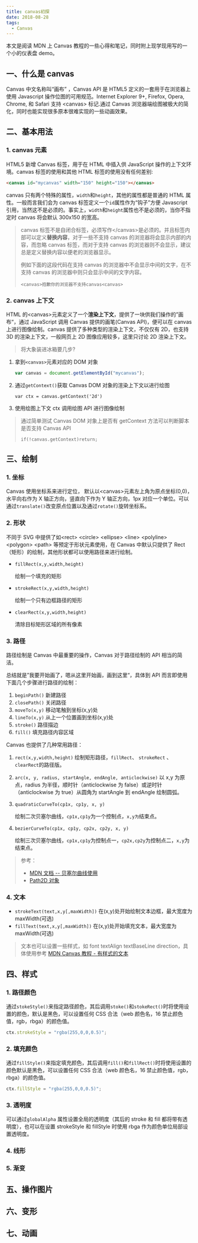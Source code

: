 ```yaml
---
title: canvas初探
date: 2018-08-28
tags:
  - Canvas
---
```


本文是阅读 MDN 上 Canvas 教程的一些心得和笔记，同时附上现学现用写的一个小的仪表盘 demo。

## 一、什么是 canvas

Canvas 中文名称叫“画布” ，Canvas API 是 HTML5 定义的一套用于在浏览器上使用 Javascript 操作位图的可用规范。Internet Explorer 9+, Firefox, Opera, Chrome, 和 Safari 支持 \<canvas\> 标记.通过 Canvas 浏览器端绘图被极大的简化，同时也能实现很多原本很难实现的一些动画效果。

## 二、基本用法

### 1. canvas 元素

HTML5 新增 Canvas 标签，用于在 HTML 中插入供 JavaScript 操作的上下文环境。canvas 标签的使用和其他 HTML 标签的使用没有任何差别:

```html
<canvas id="mycanvas" width="150" height="150"></canvas>
```

canvas 只有两个特殊的属性，`width`和`height`，其他的属性都是普通的 HTML 属性。一般而言我们会为 canvas 标签定义一个`id`属性作为“钩子”方便 Javascript 引用，当然这不是必须的。事实上，`width`和`height`属性也不是必须的，当你不指定时 canvas 将会默认 300x150 的宽高。

> canvas 标签不是自闭合标签，必须写作\</canvas\>是必须的。并且标签内部可以定义**替换内容**，对于一些不支持 canvas 的浏览器将会显示内部的内容，而忽略 canvas 标签，而对于支持 canvas 的浏览器则不会显示，建议总是定义替换内容以便老的浏览器显示。
>
> 例如下面的这段代码在支持 canvas 的浏览器中不会显示中间的文字，在不支持 canvas 的浏览器中则只会显示中间的文字内容。
>
> `<canvas>抱歉你的浏览器不支持canvas<canvas>`

### 2. canvas 上下文

HTML 的\<canvas\>元素定义了一个**渲染上下文**，提供了一块供我们操作的”画布“，通过 JavaScript 调用 Canvas 提供的画笔(Canvas API)，便可以在 canvas 上进行图像绘制。canvas 提供了多种类型的渲染上下文，不仅仅有 2D，也支持 3D 的渲染上下文，一般网页上 2D 图像应用较多，这里只讨论 2D 渲染上下文。

> 将大象装进冰箱要几步?

1. 拿到`<canvas>`元素对应的 DOM 对象

   ```js
   var canvas = document.getElementById("mycanvas");
   ```

2. 通过`getContext()`获取 Canvas DOM 对象的渲染上下文以进行绘图

   ```
   var ctx = canvas.getContext('2d')
   ```

3. 使用绘图上下文 ctx 调用绘图 API 进行图像绘制

> 通过简单测试 Canvas DOM 对象上是否有 getContext 方法可以判断脚本是否支持 Canvas API
>
> `if(!canvas.getContext)return;`

## 三、绘制

### 1. 坐标

Canvas 使用坐标系来进行定位， 默认以\<canvas\>元素左上角为原点坐标(0,0)，水平向右作为 X 轴正方向，竖直向下作为 Y 轴正方向，1px 对应一个单位。可以通过`translate()`改变原点位置以及通过`rotate()`旋转坐标系。

### 2. 形状

不同于 SVG 中提供了如\<rect\> \<circle\> \<ellipse\> \<line\> \<polyline\> \<polygon\> \<path\> 等预定于形状元素使用，在 Canvas 中默认只提供了 Rect（矩形）的绘制，其他形状都可以使用路径来进行绘制。

- `fillRect(x,y,width,height)`

  绘制一个填充的矩形

- `strokeRect(x,y,width,height)`

  绘制一个只有边框路径的矩形

- `clearRect(x,y,width,height)`

  清除目标矩形区域的所有像素

### 3. 路径

路径绘制是 Canvas 中最重要的操作，Canvas 对于路径绘制的 API 相当的简洁。

总结就是”我要开始画了，嗯从这里开始画，画到这里“，具体到 API 而言即使用下面几个步骤进行路径的绘制：

1. `beginPath()` 新建路径
2. `closePath()` 关闭路径
3. `moveTo(x,y)` 移动笔触到坐标(x,y)处
4. `lineTo(x,y)` 从上一个位置画到坐标(x,y)处
5. `stroke()` 路径描边
6. `fill()` 填充路径内容区域

Canvas 也提供了几种常用路径：

1. `rect(x,y,width,height)` 绘制矩形路径，`fillRect`、 `strokeRect` 、`clearRect`的路径版。

2. `arc(x, y, radius, startAngle, endAngle, anticlockwise)` 以 x,y 为原点，radius 为半径，顺时针（anticlockwise 为 false）或逆时针（anticlockwise 为 true）从圆角为 startAngle 到 endAngle 绘制圆弧。

3. `quadraticCurveTo(cp1x, cp1y, x, y)`

   绘制二次贝塞尔曲线，`cp1x,cp1y`为一个控制点，`x,y为`结束点。

4. `bezierCurveTo(cp1x, cp1y, cp2x, cp2y, x, y)`

   绘制三次贝塞尔曲线，`cp1x,cp1y`为控制点一，`cp2x,cp2y`为控制点二，`x,y`为结束点。

> 参考：
>
> - [MDN 文档 -- 贝塞尔曲线使用](https://developer.mozilla.org/zh-CN/docs/Web/API/Canvas_API/Tutorial/Drawing_shapes#%E4%BA%8C%E6%AC%A1%E8%B4%9D%E5%A1%9E%E5%B0%94%E6%9B%B2%E7%BA%BF%E5%8F%8A%E4%B8%89%E6%AC%A1%E8%B4%9D%E5%A1%9E%E5%B0%94%E6%9B%B2%E7%BA%BF)
> - [Path2D 对象](https://developer.mozilla.org/zh-CN/docs/Web/API/Canvas_API/Tutorial/Drawing_shapes#Path2D_%E5%AF%B9%E8%B1%A1)

### 4. 文本

- `strokeText(text,x,y[,maxWidth])` 在(x,y)处开始绘制文本边框，最大宽度为 maxWidth(可选)
- `fillText(text,x,y[,maxWidth])` 在(x,y)处开始填充文本，最大宽度为 maxWidth(可选)

> 文本也可以设置一些样式，如 font textAlign textBaseLine direction，具体使用参考 [MDN Canvas 教程 - 有样式的文本](https://developer.mozilla.org/zh-CN/docs/Web/API/Canvas_API/Tutorial/Drawing_text#%E6%9C%89%E6%A0%B7%E5%BC%8F%E7%9A%84%E6%96%87%E6%9C%AC)

## 四、样式

### 1. 路径颜色

通过`stokeStyle()`来指定路径颜色，其后调用`stoke()`和`stokeRect()`时将使用设置的颜色，默认是黑色，可以设置任何 CSS 合法（web 颜色名，16 禁止颜色值，rgb，rbga）的颜色值。

```js
ctx.strokeStyle = "rgba(255,0,0,0.5)";
```

### 2. 填充颜色

通过`fillStyle()`来指定填充颜色，其后调用`fill()`和`fillRect()`时将使用设置的颜色默认是黑色，可以设置任何 CSS 合法（web 颜色名，16 禁止颜色值，rgb，rbga）的颜色值。

```js
ctx.fillStyle = "rgba(255,0,0,0.5)";
```

### 3. 透明度

可以通过`globalAlpha` 属性设置全局的透明度（其后的 stroke 和 fill 都将带有透明度），也可以在设置 strokeStyle 和 fillStyle 时使用 rbga 作为颜色单位局部设置透明度。

### 4. 线形

### 5. 渐变

## 五、操作图片

## 六、变形

## 七、动画
